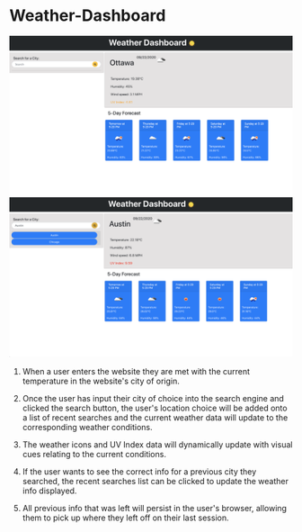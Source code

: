 # Weather-Dashboard
![Website Example 1](./Assets/READMEpic1.jpg)
![Website Example 2](./Assets/READMEpic2.jpg)

1. When a user enters the website they are met with the current temperature in the website's city of origin.

2. Once the user has input their city of choice into the search engine and clicked the search button, the user's location choice will be added onto a list of recent searches and the current weather data will update to the corresponding weather conditions.

3. The weather icons and UV Index data will dynamically update with visual cues relating to the current conditions.

4. If the user wants to see the correct info for a previous city they searched, the recent searches list can be clicked to update the weather info displayed.

5. All previous info that was left will persist in the user's browser, allowing them to pick up where they left off on their last session.